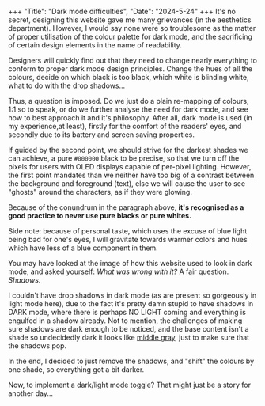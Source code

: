 +++
    "Title": "Dark mode difficulties",
    "Date": "2024-5-24"
+++
It's no secret, designing this website gave me many grievances
(in the aesthetics department).
However, I would say none were so troublesome as the matter of proper
utilisation of the colour palette for dark mode, and the
sacrificing of certain design elements in the name of readability.

Designers will quickly find out that they need
to change nearly everything to conform to proper dark mode
design principles. Change the hues of all the colours, decide
on which black is too black, which white is blinding white,
what to do with the drop shadows... 

Thus, a question is imposed. Do we just do a plain re-mapping
of colours, 1:1 so to speak, or do we further analyse the need
for dark mode, and see how to best approach it and it's philosophy.
After all, dark mode is used (in my experience,at least), firstly
for the comfort of the readers' eyes, and secondly due to its
battery and screen saving properties.

If guided by the second point, we should strive for the darkest
shades we can achieve, a pure `#000000` black to be precise, so that
we turn off the pixels for users with OLED displays capable of
per-pixel lighting.
However, the first point mandates than we neither have too big
of a contrast between the background and foreground (text), else
we will cause the user to see "ghosts" around the characters,
as if they were glowing.

Because of the conundrum in the paragraph above, **it's recognised
as a good practice to never use pure blacks or pure whites.**

Side note: because of personal taste, which uses the excuse of
blue light being bad for one's eyes, I will gravitate towards
warmer colors and hues which have less of a blue component in them.

 You may have looked at the image of how this website used to
look in dark mode, and asked yourself: _What was wrong with it?_
A fair question.
_Shadows._

I couldn't have drop shadows in dark mode (as are present so
gorgeously in light mode here), due to the fact it's pretty
damn stupid to have shadows in DARK mode, where there
is perhaps NO LIGHT coming and everything is engulfed in a 
shadow already. Not to mention, the challenges of making sure
shadows are dark enough to be noticed, and the base content isn't 
a shade so undecidedly dark it looks like
[middle gray](https://en.wikipedia.org/wiki/Middle_gray),
just to make sure that the shadows pop.

In the end, I decided to just remove the shadows, and "shift" the
colours by one shade, so everything got a bit darker.

Now, to implement a dark/light mode toggle? That might just be
a story for another day... 